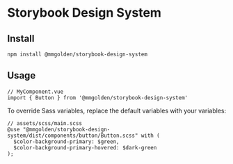 # Storybook Design System

## Install

`npm install @mmgolden/storybook-design-system`

## Usage

```
// MyComponent.vue
import { Button } from '@mmgolden/storybook-design-system'
```

To override Sass variables, replace the default variables with your variables:

```
// assets/scss/main.scss
@use "@mmgolden/storybook-design-system/dist/components/button/Button.scss" with (
  $color-background-primary: $green,
  $color-background-primary-hovered: $dark-green
);
```
